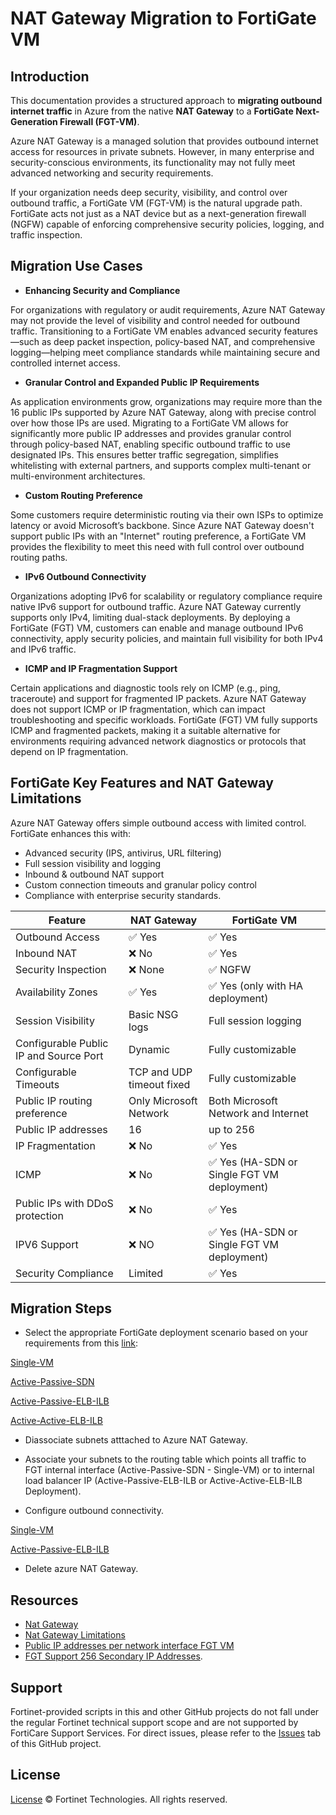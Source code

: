 # NAT Gateway Migration to FortiGate VM

## Introduction

This documentation provides a structured approach to **migrating outbound internet traffic** in Azure from the native **NAT Gateway** to a **FortiGate Next-Generation Firewall (FGT-VM)**.

Azure NAT Gateway is a managed solution that provides outbound internet access for resources in private subnets. However, in many enterprise and security-conscious environments, its functionality may not fully meet advanced networking and security requirements.

If your organization needs deep security, visibility, and control over outbound traffic, a FortiGate VM (FGT-VM) is the natural upgrade path. FortiGate acts not just as a NAT device but as a next-generation firewall (NGFW) capable of enforcing comprehensive security policies, logging, and traffic inspection.

## Migration Use Cases

- **Enhancing Security and Compliance**

For organizations with regulatory or audit requirements, Azure NAT Gateway may not provide the level of visibility and control needed for outbound traffic. Transitioning to a FortiGate VM enables advanced security features—such as deep packet inspection, policy-based NAT, and comprehensive logging—helping meet compliance standards while maintaining secure and controlled internet access.

- **Granular Control and Expanded Public IP Requirements**

As application environments grow, organizations may require more than the 16 public IPs supported by Azure NAT Gateway, along with precise control over how those IPs are used. Migrating to a FortiGate VM allows for significantly more public IP addresses and provides granular control through policy-based NAT, enabling specific outbound traffic to use designated IPs. This ensures better traffic segregation, simplifies whitelisting with external partners, and supports complex multi-tenant or multi-environment architectures.

-  **Custom Routing Preference**

Some customers require deterministic routing via their own ISPs to optimize latency or avoid Microsoft’s backbone. Since Azure NAT Gateway doesn't support public IPs with an "Internet" routing preference, a FortiGate VM provides the flexibility to meet this need with full control over outbound routing paths.

- **IPv6 Outbound Connectivity**

Organizations adopting IPv6 for scalability or regulatory compliance require native IPv6 support for outbound traffic. Azure NAT Gateway currently supports only IPv4, limiting dual-stack deployments. By deploying a FortiGate (FGT) VM, customers can enable and manage outbound IPv6 connectivity, apply security policies, and maintain full visibility for both IPv4 and IPv6 traffic.

- **ICMP and IP Fragmentation Support**

Certain applications and diagnostic tools rely on ICMP (e.g., ping, traceroute) and support for fragmented IP packets. Azure NAT Gateway does not support ICMP or IP fragmentation, which can impact troubleshooting and specific workloads. FortiGate (FGT) VM fully supports ICMP and fragmented packets, making it a suitable alternative for environments requiring advanced network diagnostics or protocols that depend on IP fragmentation.

## FortiGate Key Features and NAT Gateway Limitations

Azure NAT Gateway offers simple outbound access with limited control. FortiGate enhances this with:

- Advanced security (IPS, antivirus, URL filtering)
- Full session visibility and logging
- Inbound & outbound NAT support
- Custom connection timeouts and granular policy control
- Compliance with enterprise security standards.


| Feature               | NAT Gateway    | FortiGate VM         |
| --------------------- | -------------- | -------------------- |
| Outbound Access       | ✅ Yes          | ✅ Yes                |
| Inbound NAT           | ❌ No           | ✅ Yes                |
| Security Inspection   | ❌ None         | ✅ NGFW               |
| Availability Zones    | ✅ Yes          | ✅ Yes (only with HA deployment)          |
| Session Visibility    | Basic NSG logs | Full session logging |
| Configurable Public IP and Source Port | Dynamic       | Fully customizable   |
| Configurable Timeouts | TCP and UDP timeout fixed      | Fully customizable   |
| Public IP routing preference             | Only Microsoft Network   | Both Microsoft Network and Internet |
| Public IP addresses   | 16               | up to 256              |
| IP Fragmentation       | ❌ No          | ✅ Yes                |
| ICMP      | ❌ No         | ✅ Yes (HA-SDN or Single FGT VM deployment)               |
| Public IPs with DDoS protection      | ❌ No         | ✅ Yes              |
| IPV6 Support          | ❌ NO          | ✅ Yes (HA-SDN or Single FGT VM deployment)                |
| Security Compliance   | Limited | ✅ Yes|

## Migration Steps

- Select the appropriate FortiGate deployment scenario based on your requirements from this [link](https://github.com/fortinet/azure-templates/tree/main/FortiGate):

[Single-VM](https://github.com/40net-cloud/fortinet-azure-solutions/tree/main/FortiGate/A-Single-VM)

[Active-Passive-SDN](https://github.com/40net-cloud/fortinet-azure-solutions/tree/main/FortiGate/Active-Passive-SDN)

[Active-Passive-ELB-ILB](https://github.com/40net-cloud/fortinet-azure-solutions/tree/main/FortiGate/Active-Passive-ELB-ILB)

[Active-Active-ELB-ILB](https://github.com/40net-cloud/fortinet-azure-solutions/tree/main/FortiGate/Active-Active-ELB-ILB)

- Diassociate subnets atttached to Azure NAT Gateway.

- Associate your subnets to the routing table which points all traffic to FGT internal interface (Active-Passive-SDN - Single-VM) or to internal load balancer IP (Active-Passive-ELB-ILB or Active-Active-ELB-ILB Deployment).

- Configure outbound connectivity.

[Single-VM](https://github.com/40net-cloud/fortinet-azure-solutions/tree/main/FortiGate/A-Single-VM#outbound-connections)

[Active-Passive-ELB-ILB](https://github.com/40net-cloud/fortinet-azure-solutions/tree/main/FortiGate/Active-Passive-ELB-ILB#outbound-connections)


- Delete azure NAT Gateway.

## Resources

- [Nat Gateway](https://learn.microsoft.com/en-us/azure/nat-gateway/nat-gateway-resource)
- [Nat Gateway Limitations](https://learn.microsoft.com/en-us/azure/azure-resource-manager/management/azure-subscription-service-limits#azure-nat-gateway-limits)
- [Public IP addresses per network interface FGT VM](https://learn.microsoft.com/en-us/azure/azure-resource-manager/management/azure-subscription-service-limits#azure-resource-manager-virtual-networking-limits)
- [FGT Support 256 Secondary IP Addresses](https://community.fortinet.com/t5/FortiGate/Technical-Tip-FortiGate-can-create-max-32-secondary-IP-address/ta-p/230121).

## Support

Fortinet-provided scripts in this and other GitHub projects do not fall under the regular Fortinet technical support scope and are not supported by FortiCare Support Services.
For direct issues, please refer to the [Issues](https://github.com/40net-cloud/terraform-azure-fortigate/issues) tab of this GitHub project.

## License

[License](/../../blob/main/LICENSE) © Fortinet Technologies. All rights reserved.

